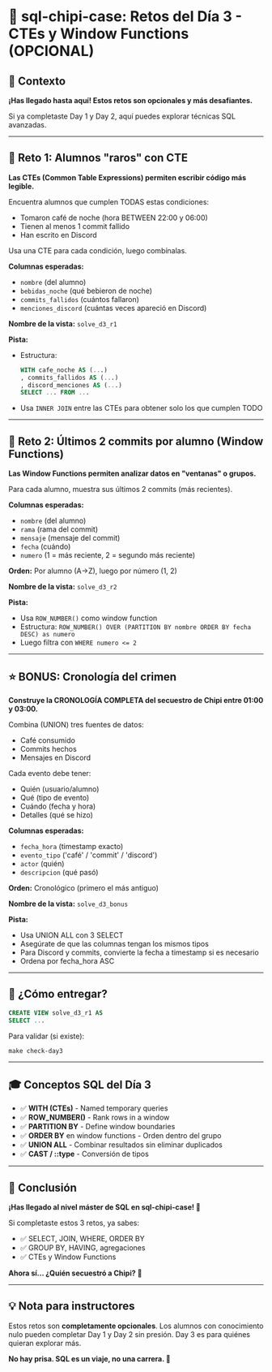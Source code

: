 # 🐼 sql-chipi-case: Retos del Día 3 - CTEs y Window Functions (OPCIONAL)

## 📖 Contexto

**¡Has llegado hasta aquí! Estos retos son opcionales y más desafiantes.**

Si ya completaste Day 1 y Day 2, aquí puedes explorar técnicas SQL avanzadas.

---

## 🎯 Reto 1: Alumnos "raros" con CTE

**Las CTEs (Common Table Expressions) permiten escribir código más legible.**

Encuentra alumnos que cumplen TODAS estas condiciones:
- Tomaron café de noche (hora BETWEEN 22:00 y 06:00)
- Tienen al menos 1 commit fallido
- Han escrito en Discord

Usa una CTE para cada condición, luego combínalas.

**Columnas esperadas:**
- `nombre` (del alumno)
- `bebidas_noche` (qué bebieron de noche)
- `commits_fallidos` (cuántos fallaron)
- `menciones_discord` (cuántas veces apareció en Discord)

**Nombre de la vista:** `solve_d3_r1`

**Pista:**
- Estructura: 
  ```sql
  WITH cafe_noche AS (...)
  , commits_fallidos AS (...)
  , discord_menciones AS (...)
  SELECT ... FROM ...
  ```
- Usa `INNER JOIN` entre las CTEs para obtener solo los que cumplen TODO

---

## 🎯 Reto 2: Últimos 2 commits por alumno (Window Functions)

**Las Window Functions permiten analizar datos en "ventanas" o grupos.**

Para cada alumno, muestra sus últimos 2 commits (más recientes).

**Columnas esperadas:**
- `nombre` (del alumno)
- `rama` (rama del commit)
- `mensaje` (mensaje del commit)
- `fecha` (cuándo)
- `numero` (1 = más reciente, 2 = segundo más reciente)

**Orden:** Por alumno (A→Z), luego por número (1, 2)

**Nombre de la vista:** `solve_d3_r2`

**Pista:**
- Usa `ROW_NUMBER()` como window function
- Estructura: `ROW_NUMBER() OVER (PARTITION BY nombre ORDER BY fecha DESC) as numero`
- Luego filtra con `WHERE numero <= 2`

---

## ⭐ BONUS: Cronología del crimen

**Construye la CRONOLOGÍA COMPLETA del secuestro de Chipi entre 01:00 y 03:00.**

Combina (UNION) tres fuentes de datos:
- Café consumido
- Commits hechos
- Mensajes en Discord

Cada evento debe tener:
- Quién (usuario/alumno)
- Qué (tipo de evento)
- Cuándo (fecha y hora)
- Detalles (qué se hizo)

**Columnas esperadas:**
- `fecha_hora` (timestamp exacto)
- `evento_tipo` ('café' / 'commit' / 'discord')
- `actor` (quién)
- `descripcion` (qué pasó)

**Orden:** Cronológico (primero el más antiguo)

**Nombre de la vista:** `solve_d3_bonus`

**Pista:**
- Usa UNION ALL con 3 SELECT
- Asegúrate de que las columnas tengan los mismos tipos
- Para Discord y commits, convierte la fecha a timestamp si es necesario
- Ordena por fecha_hora ASC

---

## 📝 ¿Cómo entregar?

```sql
CREATE VIEW solve_d3_r1 AS
SELECT ...
```

Para validar (si existe):

```powershell
make check-day3
```

---

## 🎓 Conceptos SQL del Día 3

- ✅ **WITH (CTEs)** - Named temporary queries
- ✅ **ROW_NUMBER()** - Rank rows in a window
- ✅ **PARTITION BY** - Define window boundaries
- ✅ **ORDER BY** en window functions - Orden dentro del grupo
- ✅ **UNION ALL** - Combinar resultados sin eliminar duplicados
- ✅ **CAST / ::type** - Conversión de tipos

---

## 🔮 Conclusión

**¡Has llegado al nivel máster de SQL en sql-chipi-case! 🎉**

Si completaste estos 3 retos, ya sabes:
- ✅ SELECT, JOIN, WHERE, ORDER BY
- ✅ GROUP BY, HAVING, agregaciones
- ✅ CTEs y Window Functions

**Ahora sí... ¿Quién secuestró a Chipi? 🐼**

---

## 💡 Nota para instructores

Estos retos son **completamente opcionales**. Los alumnos con conocimiento nulo pueden completar Day 1 y Day 2 sin presión. Day 3 es para quiénes quieran explorar más.

**No hay prisa. SQL es un viaje, no una carrera. 🚀**
